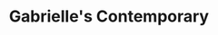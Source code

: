 ---
title: "Gabrielle's Contemporary"
url: /saint-augustine/gabrielles-contemporary/
shop: Kleidung
---